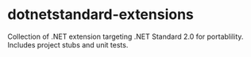 # dotnetstandard-extensions

Collection of .NET extension targeting .NET Standard 2.0 for portablility. Includes project stubs and unit tests.
